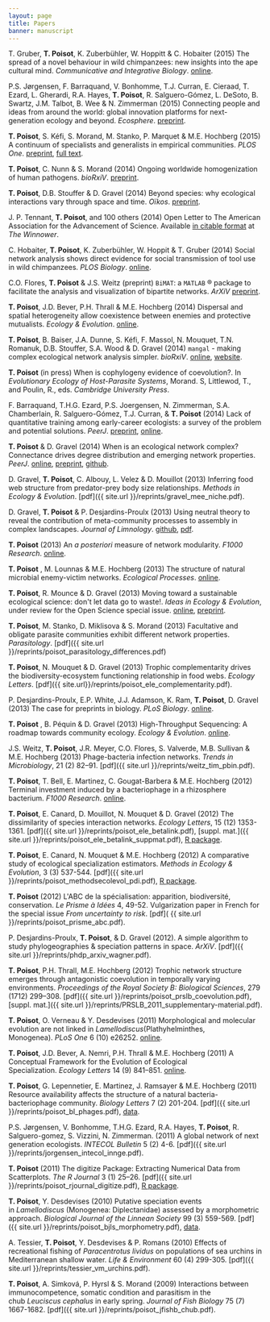 ```yaml
---
layout: page
title: Papers
banner: manuscript
---
```


T.&nbsp;Gruber, **T. Poisot**, K. Zuberbühler, W. Hoppitt & C. Hobaiter (2015) The spread of a novel behaviour in wild chimpanzees: new insights into the ape cultural mind. *Communicative and Integrative Biology*. [online][cibchimp]. <i class="fa fa-unlock-alt"></i>

[cibchimp]: http://www.tandfonline.com/doi/full/10.1080/19420889.2015.1017164#.VSVznuSur7A

P.S. Jørgensen, F. Barraquand, V. Bonhomme, T.J. Curran, E. Cieraad, T.
Ezard, L. Gherardi, R.A. Hayes, **T. Poisot**, R. Salguero-Gómez, L. DeSoto,
B. Swartz, J.M. Talbot, B. Wee & N. Zimmerman (2015) Connecting people and
ideas from around the world: global innovation platforms for next-generation
ecology and beyond. *Ecosphere*. [preprint](http://biorxiv.org/content/early/2014/12/14/012666). <i class="fa fa-unlock-alt"></i>

**T. Poisot**, S. Kéfi, S. Morand, M. Stanko, P. Marquet & M.E. Hochberg (2015) A continuum of specialists and generalists in empirical communities. *PLOS One*. [preprint](http://dx.doi.org/10.1101/009985), [full text](http://journals.plos.org/plosone/article?id=10.1371/journal.pone.0114674). <i class="fa fa-unlock-alt"></i>

**T. Poisot**, C. Nunn & S. Morand (2014) Ongoing worldwide homogenization of human pathogens. *bioRxiV*. [preprint](http://dx.doi.org/10.1101/009977). <i class="fa fa-unlock-alt"></i>

**T. Poisot**, D.B. Stouffer & D. Gravel (2014) Beyond species: why ecological interactions vary through space and time. *Oïkos*. [preprint](http://dx.doi.org/10.1101/001677). <i class="fa fa-unlock-alt"></i>

J.&nbsp;P. Tennant, **T. Poisot**, and 100 others (2014) Open Letter to The American Association for the Advancement of Science. Available [in citable format](https://thewinnower.com/papers/open-letter-to-the-american-association-for-the-advancement-of-science) at *The Winnower*. <i class="fa fa-unlock-alt"></i>

C.&nbsp;Hobaiter, **T. Poisot**, K. Zuberbühler, W. Hoppit & T. Gruber (2014) Social network analysis shows direct evidence for social transmission of tool use in wild chimpanzees. *PLOS Biology*. [online](http://www.plosbiology.org/article/info:doi/10.1371/journal.pbio.1001960). <i class="fa fa-unlock-alt"></i>

C.O. Flores, **T. Poisot** & J.S. Weitz (preprint) `BiMAT`: a `MATLAB` &reg; package to facilitate the analysis and visualization of bipartite networks. *ArXiV* [preprint](http://arxiv.org/abs/1406.6732). <i class="fa fa-unlock-alt"></i>

**T. Poisot**, J.D. Bever, P.H. Thrall & M.E. Hochberg (2014) Dispersal and spatial heterogeneity allow coexistence between enemies and protective mutualists. *Ecology & Evolution*. [online](http://onlinelibrary.wiley.com/doi/10.1002/ece3.1151/abstract). <i class="fa fa-unlock-alt"></i>

**T. Poisot**, B. Baiser, J.A. Dunne, S. Kéfi, F. Massol, N. Mouquet, T.N. Romanuk, D.B. Stouffer, S.A. Wood & D. Gravel (2014) `mangal` - making complex ecological network analysis simpler. *bioRxiV*. [online](http://dx.doi.org/10.1101/002634), [website](http://mangal.uqar.ca/). <i class="fa fa-unlock-alt"></i>

**T. Poisot** (in press) When is cophylogeny evidence of coevolution?. In *Evolutionary Ecology of Host-Parasite Systems*, Morand. S, Littlewod, T., and Poulin, R., eds. *Cambridge University Press*.

F. Barraquand, T.H.G. Ezard, P.S. Joergensen, N. Zimmerman, S.A. Chamberlain, R. Salguero-Gómez, T.J. Curran, & **T. Poisot** (2014) Lack of quantitative training among early-career ecologists: a survey of the problem and potential solutions. *PeerJ*. [preprint](https://peerj.com/preprints/53/), [online](https://peerj.com/articles/285/). <i class="fa fa-unlock-alt"></i>

**T. Poisot** & D. Gravel (2014) When is an ecological network complex? Connectance drives degree distribution and emerging network properties. *PeerJ*. [online](https://peerj.com/articles/251/), [preprint](https://peerj.com/preprints/50/), [github](https://github.com/tpoisot/ms_connectance_complexity). <i class="fa fa-unlock-alt"></i>

D.&nbsp;Gravel, **T. Poisot**, C. Albouy, L. Velez & D. Mouillot (2013) Inferring food web structure from predator-prey body size relationships. *Methods in Ecology & Evolution*. [pdf]({{ site.url }}/reprints/gravel_mee_niche.pdf).

D. Gravel, **T. Poisot** & P. Desjardins-Proulx (2013) Using neutral theory to reveal the contribution of meta-community processes to assembly in complex landscapes. *Journal of Limnology*. [github](https://github.com/DominiqueGravel/ms_neutral_theory), [pdf]({{site.url}}/reprints/gravel_limno_neutrality.pdf).

**T. Poisot** (2013) An *a posteriori* measure of network modularity. *F1000 Research*. [online](http://f1000research.com/articles/2-130/v1). <i class="fa fa-unlock-alt"></i>

**T. Poisot** <i class="fa fa-star-o"></i>, M. Lounnas <i class="fa fa-star-o"></i> & M.E. Hochberg (2013) The structure of natural microbial enemy-victim networks. *Ecological Processes*. [online](http://www.ecologicalprocesses.com/content/2/1/13/abstract). <i class="fa fa-unlock-alt"></i>

**T. Poisot**, R. Mounce & D. Gravel (2013) Moving toward a sustainable ecological science: don't let data go to waste!. *Ideas in Ecology & Evolution*, under review for the Open Science special issue. [online](http://library.queensu.ca/ojs/index.php/IEE/article/view/4632), [preprint](http://figshare.com/articles/Moving_toward_a_sustainable_ecological_science_don_t_let_data_go_to_waste_/693745). <i class="fa fa-unlock-alt"></i>

**T. Poisot**, M. Stanko, D. Miklisova & S. Morand (2013) Facultative and obligate parasite communities exhibit different network properties. *Parasitology*. [pdf]({{ site.url }}/reprints/poisot_parasitology_differences.pdf)

**T. Poisot**, N. Mouquet & D. Gravel (2013) Trophic complementarity drives the biodiversity-ecosystem functioning relationship in food webs. *Ecology Letters*. [pdf]({{ site.url}}/reprints/poisot_ele_complementarity.pdf).

P.&nbsp;Desjardins-Proulx, E.P. White, J.J. Adamson, K. Ram, **T. Poisot**, D. Gravel (2013) The case for preprints in biology. *PLoS Biology*. [online](http://www.plosbiology.org/article/info%3Adoi%2F10.1371%2Fjournal.pbio.1001563). <i class="fa fa-unlock-alt"></i>

**T. Poisot** <i class="fa fa-star-o"></i>, B. Péquin <i class="fa fa-star-o"></i> & D. Gravel <i class="fa fa-star-o"></i> (2013) High-Throughput Sequencing: A roadmap towards community ecology. *Ecology & Evolution*. [online](http://onlinelibrary.wiley.com/doi/10.1002/ece3.508/full). <i class="fa fa-unlock-alt"></i>

J.S. Weitz, **T. Poisot**, J.R. Meyer, C.O. Flores, S. Valverde, M.B. Sullivan & M.E. Hochberg (2013) Phage-bacteria infection networks. *Trends in Microbiology*, 21 (2) 82–91. [pdf]({{ site.url }}/reprints/weitz_tim_pbin.pdf).

**T. Poisot**, T. Bell, E. Martinez, C. Gougat-Barbera & M.E. Hochberg (2012) Terminal investment induced by a bacteriophage in a rhizosphere bacterium. *F1000 Research*. [online](http://f1000research.com/articles/1-21/v2).  <i class="fa fa-unlock-alt"></i>

**T. Poisot**, E. Canard, D. Mouillot, N. Mouquet & D. Gravel (2012) The dissimilarity of species interaction networks. *Ecology Letters*, 15 (12) 1353-1361. [pdf]({{ site.url }}/reprints/poisot_ele_betalink.pdf), [suppl. mat.]({{ site.url }}/reprints/poisot_ele_betalink_suppmat.pdf), [R package](https://github.com/tpoisot/betalink). <i class="fa fa-unlock-alt"></i>

**T. Poisot**, E. Canard, N. Mouquet & M.E. Hochberg (2012) A comparative study of ecological specialization estimators. *Methods in Ecology & Evolution*, 3 (3) 537-544. [pdf]({{ site.url }}/reprints/poisot_methodsecolevol_pdi.pdf), [R package](https://r-forge.r-project.org/R/?group_id=593).

**T. Poisot** (2012) L'ABC de la spécialisation: apparition, biodiversité, conservation. *Le Prisme à Idées* 4, 49-52. Vulgarization paper in French for the special issue *From uncertainty to risk*. [pdf]( {{ site.url }}/reprints/poisot_prisme_abc.pdf).

P.&nbsp;Desjardins-Proulx, **T. Poisot**, & D. Gravel (2012). A simple algorithm to study phylogeographies & speciation patterns in space. *ArXiV*. [pdf]({{ site.url }}/reprints/phdp_arxiv_wagner.pdf). <i class="fa fa-unlock-alt"></i>

**T. Poisot**, P.H. Thrall, M.E. Hochberg (2012) Trophic network structure emerges through antagonistic coevolution in temporally varying environments. *Proceedings of the Royal Society B: Biological Sciences*, 279 (1712) 299–308. [pdf]({{ site.url }}/reprints/poisot_prslb_coevolution.pdf), [suppl. mat.]({{ site.url }}/reprints/PRSLB_2011_supplementary-material.pdf).

**T. Poisot**, O. Verneau & Y. Desdevises (2011) Morphological and molecular evolution are not linked in *Lamellodiscus*(Plathyhelminthes, Monogenea). *PLoS One* 6 (10) e26252. [online](http://www.plosone.org/article/info:doi/10.1371/journal.pone.0026252). <i class="fa fa-unlock-alt"></i>

**T. Poisot**, J.D. Bever, A. Nemri, P.H. Thrall & M.E. Hochberg (2011) A Conceptual Framework for the Evolution of Ecological Specialization. *Ecology Letters* 14 (9) 841–851. [online](http://onlinelibrary.wiley.com/doi/10.1111/j.1461-0248.2011.01645.x/full). <i class="fa fa-unlock-alt"></i>

**T. Poisot**, G. Lepennetier, E. Martinez, J. Ramsayer & M.E. Hochberg (2011) Resource availability affects the structure of a natural bacteria-bacteriophage community. *Biology Letters* 7 (2) 201-204. [pdf]({{ site.url }}/reprints/poisot_bl_phages.pdf), [data](http://figshare.com/articles/Bacteria-phage_adjacency_matrix_along_an_environmental_gradient/97583).

P.S. Jørgensen, V. Bonhomme, T.H.G. Ezard, R.A. Hayes, **T. Poisot**, R. Salguero-gomez, S. Vizzini, N. Zimmerman. (2011) A global network of next generation ecologists. *INTECOL Bulletin* 5 (2) 4-6. [pdf]({{ site.url }}/reprints/jorgensen_intecol_innge.pdf).

**T. Poisot** (2011) The digitize Package: Extracting Numerical Data from Scatterplots. *The R Journal* 3 (1) 25–26. [pdf]({{ site.url }}/reprints/poisot_rjournal_digitize.pdf), [R package](https://github.com/tpoisot/digitize). <i class="fa fa-unlock-alt"></i>

**T. Poisot**, Y. Desdevises (2010) Putative speciation events in *Lamellodiscus* (Monogenea: Diplectanidae) assessed by a morphometric approach. *Biological Journal of the Linnean Society* 99 (3) 559-569. [pdf]({{ site.url }}/reprints/poisot_bjls_morphometry.pdf), [data](http://figshare.com/articles/Morphometric_measurements_of_Lamellodiscus_haptoral_parts/97320).

A.&nbsp;Tessier, **T. Poisot**, Y. Desdevises & P. Romans (2010) Effects of recreational fishing of *Paracentrotus lividus* on populations of sea urchins in Mediterranean shallow water. *Life & Environment* 60 (4) 299-305. [pdf]({{ site.url }}/reprints/tessier_vm_urchins.pdf).

**T. Poisot**, A. Simková, P. Hyrsl & S. Morand (2009) Interactions between immunocompetence, somatic condition and parasitism in the chub *Leuciscus cephalus* in early spring. *Journal of Fish Biology* 75 (7) 1667-1682. [pdf]({{ site.url }}/reprints/poisot_jfishb_chub.pdf).
